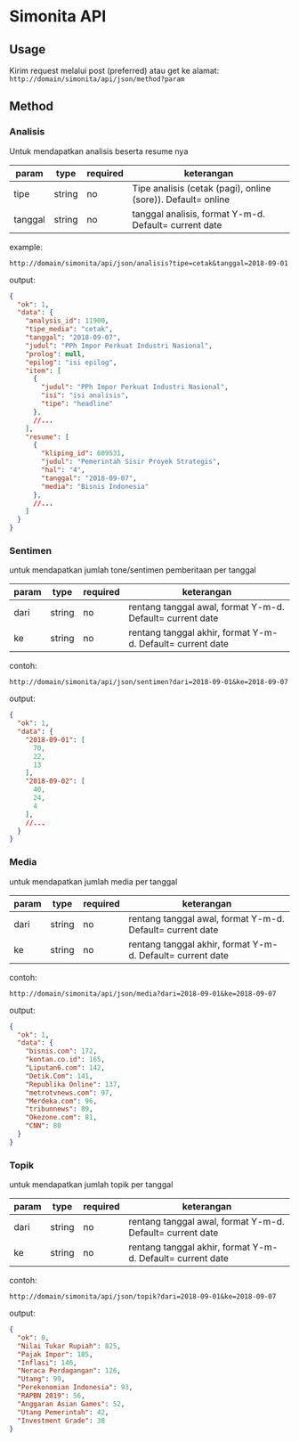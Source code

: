 # Simonita API

## Usage
Kirim request melalui post (preferred) atau get ke alamat: `http://domain/simonita/api/json/method?param`

## Method

### Analisis
Untuk mendapatkan analisis beserta resume nya


| param | type | required | keterangan |
|---|---|---|---|
|tipe   |string   | no   | Tipe analisis (cetak (pagi), online (sore)). Default= online   |
|tanggal   |string   | no   | tanggal analisis, format Y-m-d. Default= current date   |

example:

`http://domain/simonita/api/json/analisis?tipe=cetak&tanggal=2018-09-01`

output:
```json
{
  "ok": 1,
  "data": {
    "analysis_id": 11900,
    "tipe_media": "cetak",
    "tanggal": "2018-09-07",
    "judul": "PPh Impor Perkuat Industri Nasional",
    "prolog": null,
    "epilog": "isi epilog",
    "item": [
      {
        "judul": "PPh Impor Perkuat Industri Nasional",
        "isi": "isi analisis",
        "tipe": "headline"
      },
      //...
    ],
    "resume": [
      {
        "kliping_id": 609531,
        "judul": "Pemerintah Sisir Proyek Strategis",
        "hal": "4",
        "tanggal": "2018-09-07",
        "media": "Bisnis Indonesia"
      },
      //...
    ]
  }
}
```

### Sentimen
untuk mendapatkan jumlah tone/sentimen pemberitaan per tanggal

| param | type | required | keterangan |
|---|---|---|---|
|dari   |string   | no   | rentang tanggal awal, format Y-m-d. Default= current date   |
|ke   |string   | no   | rentang tanggal akhir, format Y-m-d. Default= current date   |


contoh:

`http://domain/simonita/api/json/sentimen?dari=2018-09-01&ke=2018-09-07`

output:
```json
{
  "ok": 1,
  "data": {
    "2018-09-01": [
      70,
      22,
      13
    ],
    "2018-09-02": [
      40,
      24,
      4
    ],
    //...
  }
}

```

### Media
untuk mendapatkan jumlah media per tanggal

| param | type | required | keterangan |
|---|---|---|---|
|dari   |string   | no   | rentang tanggal awal, format Y-m-d. Default= current date   |
|ke   |string   | no   | rentang tanggal akhir, format Y-m-d. Default= current date   |


contoh:

`http://domain/simonita/api/json/media?dari=2018-09-01&ke=2018-09-07`

output:
```json
{
  "ok": 1,
  "data": {
    "bisnis.com": 172,
    "kontan.co.id": 165,
    "Liputan6.com": 142,
    "Detik.Com": 141,
    "Republika Online": 137,
    "metrotvnews.com": 97,
    "Merdeka.com": 96,
    "tribunnews": 89,
    "Okezone.com": 81,
    "CNN": 80
  }
}
```

### Topik
untuk mendapatkan jumlah topik per tanggal

| param | type | required | keterangan |
|---|---|---|---|
|dari   |string   | no   | rentang tanggal awal, format Y-m-d. Default= current date   |
|ke   |string   | no   | rentang tanggal akhir, format Y-m-d. Default= current date   |


contoh:

`http://domain/simonita/api/json/topik?dari=2018-09-01&ke=2018-09-07`

output:
```json
{
  "ok": 0,
  "Nilai Tukar Rupiah": 825,
  "Pajak Impor": 185,
  "Inflasi": 146,
  "Neraca Perdagangan": 126,
  "Utang": 99,
  "Perekonomian Indonesia": 93,
  "RAPBN 2019": 56,
  "Anggaran Asian Games": 52,
  "Utang Pemerintah": 42,
  "Investment Grade": 38
}
```

